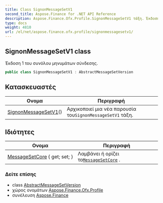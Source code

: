 ```yaml
---
title: Class SignonMessageSetV1
second_title: Aspose.Finance for .NET API Reference
description: Aspose.Finance.Ofx.Profile.SignonMessageSetV1 τάξη. Έκδοση 1 του συνόλου μηνυμάτων σύνδεσης.
type: docs
weight: 4810
url: /el/net/aspose.finance.ofx.profile/signonmessagesetv1/
---
```

## SignonMessageSetV1 class

Έκδοση 1 του συνόλου μηνυμάτων σύνδεσης.

```csharp
public class SignonMessageSetV1 : AbstractMessageSetVersion
```

## Κατασκευαστές

| Ονομα | Περιγραφή |
| --- | --- |
| [SignonMessageSetV1](signonmessagesetv1/)() | Αρχικοποιεί μια νέα παρουσία του`SignonMessageSetV1` τάξη. |

## Ιδιότητες

| Ονομα | Περιγραφή |
| --- | --- |
| [MessageSetCore](../../aspose.finance.ofx.profile/abstractmessagesetversion/messagesetcore/) { get; set; } | Λαμβάνει ή ορίζει το[`MessageSetCore`](../abstractmessagesetversion/messagesetcore/) . |

### Δείτε επίσης

* class [AbstractMessageSetVersion](../abstractmessagesetversion/)
* χώρος ονομάτων [Aspose.Finance.Ofx.Profile](../../aspose.finance.ofx.profile/)
* συνέλευση [Aspose.Finance](../../)


